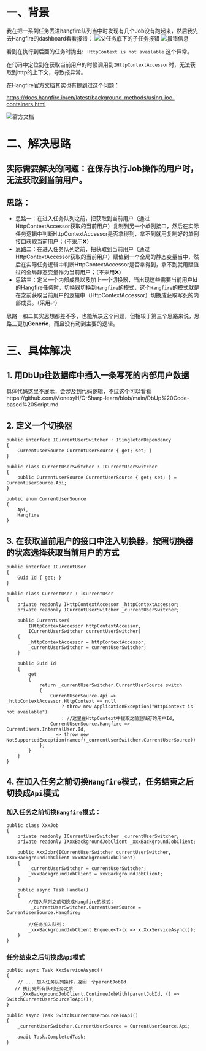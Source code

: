 # 一、背景
  我在把一系列任务丢进hangfire队列当中时发现有几个Job没有跑起来，然后我先去Hangfire的dashboard看看报错：
![父任务底下的子任务报错](https://upload-images.jianshu.io/upload_images/20387877-8a9b91e244e0220d.png?imageMogr2/auto-orient/strip%7CimageView2/2/w/1240)
![报错信息](https://upload-images.jianshu.io/upload_images/20387877-92b5fe83c290b8b9.png?imageMogr2/auto-orient/strip%7CimageView2/2/w/1240)

看到在执行到后面的任务时抛出: ` HttpContext is not available` 这个异常。

在代码中定位到在获取当前用户的时候调用到`IHttpContextAccessor`时，无法获取到http的上下文，导致报异常。

在Hangfire官方文档其实也有提到过这个问题：

https://docs.hangfire.io/en/latest/background-methods/using-ioc-containers.html

![官方文档](https://i.postimg.cc/RhmCmkKb/hangfire.png)

# 二、解决思路
## 实际需要解决的问题：在保存执行Job操作的用户时，无法获取到当前用户。

## 思路： 
* 思路一：在进入任务队列之前，把获取到当前用户（通过HttpContextAccessor获取的当前用户）复制到另一个单例接口，然后在实际任务逻辑中判断HttpContextAccessor是否拿得到，拿不到就用复制好的单例接口获取当前用户；（不采用❌）
* 思路二：在进入任务队列之前，把获取到当前用户（通过HttpContextAccessor获取的当前用户）赋值到一个全局的静态变量当中，然后在实际任务逻辑中判断HttpContextAccessor是否拿得到，拿不到就用赋值过的全局静态变量作为当前用户；（不采用❌）
* 思路三：定义一个内部成员以及加上一个切换器，当出现这些需要当前用户Id的Hangfire任务时，切换器切换到`Hangfire`的模式，这个`Hangfire`的模式就是在之前获取当前用户的逻辑中（HttpContextAccessor）切换成获取写死的内部成员。（采用✅）

思路一和二其实思想都差不多，也能解决这个问题，但相较于第三个思路来说，思路三更加**Generic**，而且没有动到主要的逻辑。

# 三、具体解决

## 1. 用DbUp往数据库中插入一条写死的内部用户数据

具体代码这里不展示，会涉及到代码逻辑，不过这个可以看看https://github.com/MonesyH/C-Sharp-learn/blob/main/DbUp%20Code-based%20Script.md

## 2. 定义一个切换器

```
public interface ICurrentUserSwitcher : ISingletonDependency
{
    CurrentUserSource CurrentUserSource { get; set; }
}

public class CurrentUserSwitcher : ICurrentUserSwitcher
{
    public CurrentUserSource CurrentUserSource { get; set; } = CurrentUserSource.Api;
}

public enum CurrentUserSource
{
    Api,
    Hangfire
}
```

## 3. 在获取当前用户的接口中注入切换器，按照切换器的状态选择获取当前用户的方式

```
public interface ICurrentUser
{
    Guid Id { get; }
}

public class CurrentUser : ICurrentUser
{
    private readonly IHttpContextAccessor _httpContextAccessor;
    private readonly ICurrentUserSwitcher _currentUserSwitcher;

    public CurrentUser(
        IHttpContextAccessor httpContextAccessor, 
        ICurrentUserSwitcher currentUserSwitcher)
    {
        _httpContextAccessor = httpContextAccessor;
        _currentUserSwitcher = currentUserSwitcher;
    }

    public Guid Id
    {
        get
        {
            return _currentUserSwitcher.CurrentUserSource switch
            {
                CurrentUserSource.Api => _httpContextAccessor.HttpContext == null 
                    ? throw new ApplicationException("HttpContext is not available") 
                    : //这里在HttpContext中提取之前登陆存的用户Id,
                CurrentUserSource.Hangfire => CurrentUsers.InternalUser.Id,
                _ => throw new NotSupportedException(nameof(_currentUserSwitcher.CurrentUserSource))
            };
        }
    }
}
```

## 4. 在加入任务之前切换`Hangfire`模式，任务结束之后切换成`Api`模式

### 加入任务之前切换`Hangfire`模式：
```
public class XxxJob
{
    private readonly ICurrentUserSwitcher _currentUserSwitcher;
    private readonly IXxxBackgroundJobClient _xxxBackgroundJobClient;

    public XxxJobr(ICurrentUserSwitcher currentUserSwitcher, IXxxBackgroundJobClient xxxBackgroundJobClient)
    {
        _currentUserSwitcher = currentUserSwitcher;
        _xxxBackgroundJobClient = xxxBackgroundJobClient;
    }

    public async Task Handle()
    {
        //加入队列之前切换成Hangfire的模式：
         _currentUserSwitcher.CurrentUserSource = CurrentUserSource.Hangfire;
            
        //任务加入队列：
        _xxxBackgroundJobClient.Enqueue<T>(x => x.XxxServiceAsync());
    }
}
```

### 任务结束之后切换成`Api`模式

```
public async Task XxxServiceAsync()
{
    // ... 加入任务队列操作，返回一个parentJobId
   // 执行完所有队列任务之后
     _XxxBackgroundJobClient.ContinueJobWith(parentJobId, () => SwitchCurrentUserSourceToApi());
}

public async Task SwitchCurrentUserSourceToApi()
{
    _currentUserSwitcher.CurrentUserSource = CurrentUserSource.Api;
    
    await Task.CompletedTask;
}
```
